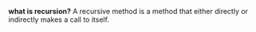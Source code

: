 **what is recursion?**
A recursive method is a method that either directly or indirectly makes a call to
itself. 
